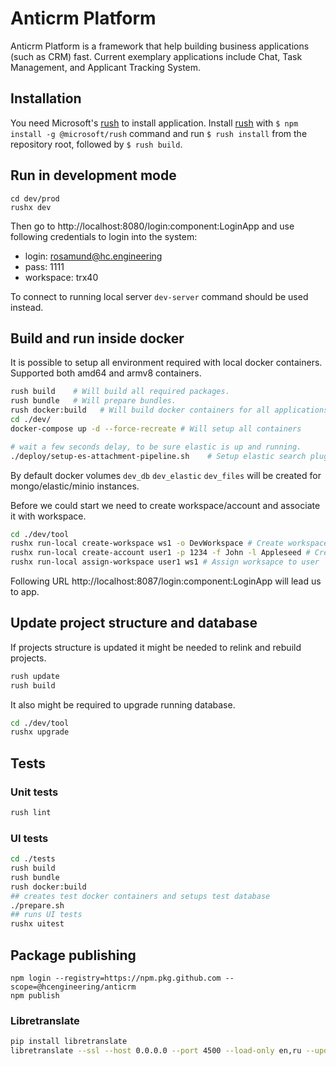 # Anticrm Platform

Anticrm Platform is a framework that help building business applications (such as CRM) fast. Current exemplary applications include Chat, Task Management, and Applicant Tracking System.

## Installation

You need Microsoft's [rush](https://rushjs.io) to install application. Install [rush](https://rushjs.io) with `$ npm install -g @microsoft/rush` command and run `$ rush install` from the repository root, followed by `$ rush build`.

## Run in development mode

```
cd dev/prod
rushx dev
```

Then go to http://localhost:8080/login:component:LoginApp and use following credentials to login into the system:

- login: rosamund@hc.engineering
- pass: 1111
- workspace: trx40

To connect to running local server `dev-server` command  should be used instead.

## Build and run inside docker

It is possible to setup all environment required with local docker containers.
Supported both amd64 and armv8 containers.

```bash
rush build    # Will build all required packages.
rush bundle   # Will prepare bundles.
rush docker:build   # Will build docker containers for all applications.
cd ./dev/
docker-compose up -d --force-recreate # Will setup all containers

# wait a few seconds delay, to be sure elastic is up and running.
./deploy/setup-es-attachment-pipeline.sh    # Setup elastic search plugin configuration.
```

By default docker volumes `dev_db` `dev_elastic` `dev_files` will be created for mongo/elastic/minio instances.

Before we could start we need to create workspace/account and associate it with workspace.

```bash
cd ./dev/tool
rushx run-local create-workspace ws1 -o DevWorkspace # Create workspace
rushx run-local create-account user1 -p 1234 -f John -l Appleseed # Create account
rushx run-local assign-workspace user1 ws1 # Assign worksapce to user
```

Following URL http://localhost:8087/login:component:LoginApp will lead us to app.

## Update project structure and database

If projects structure is updated it might be needed to relink and rebuild projects.

```bash
rush update
rush build
```

It also might be required to upgrade running database.
```bash
cd ./dev/tool
rushx upgrade
```

## Tests

### Unit tests

```bash
rush lint
```

### UI tests

```bash
cd ./tests
rush build
rush bundle
rush docker:build
## creates test docker containers and setups test database
./prepare.sh
## runs UI tests 
rushx uitest
```


## Package publishing

```
npm login --registry=https://npm.pkg.github.com --scope=@hcengineering/anticrm
npm publish
```


### Libretranslate

```bash
pip install libretranslate
libretranslate --ssl --host 0.0.0.0 --port 4500 --load-only en,ru --update-models
```
